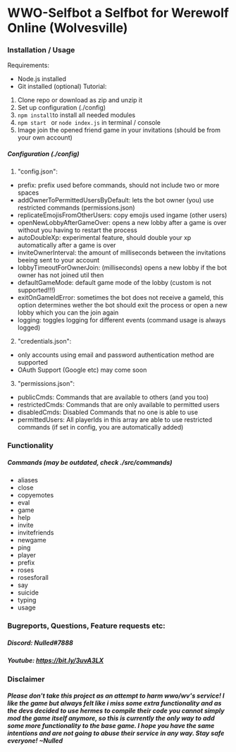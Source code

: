 # WWO-Selfbot a Selfbot for Werewolf Online (Wolvesville)

### Installation / Usage
Requirements:
- Node.js installed
- Git installed (optional)
Tutorial:
1. Clone repo or download as zip and unzip it 
2. Set up configuration (./config)
3. ``npm install``to install all needed modules
4. ``npm start `` or ``node index.js`` in terminal / console
5. Image join the opened friend game in your invitations (should be from your own account)

##### Configuration (./config)
1. "config.json":
- prefix: prefix used before commands, should not include two or more spaces
- addOwnerToPermittedUsersByDefault: lets the bot owner (you) use restricted commands (permissions.json)
- replicateEmojisFromOtherUsers: copy emojis used ingame (other users)
- openNewLobbyAfterGameOver: opens a new lobby after a game is over without you having to restart the process
- autoDoubleXp: experimental feature, should double your xp automatically after a game is over
- inviteOwnerInterval: the amount of milliseconds between the invitations beeing sent to your account
- lobbyTimeoutForOwnerJoin: (milliseconds) opens a new lobby if the bot owner has not joined util then
- defaultGameMode: default game mode of the lobby (custom is not supported!!!)
- exitOnGameIdError: sometimes the bot does not receive a gameId, this option determines wether the bot should exit the process or open a new lobby which you can the join again
- logging: toggles logging for different events (command usage is always logged)
2. "credentials.json":
- only accounts using email and password authentication method are supported
- OAuth Support (Google etc) may come soon
3. "permissions.json":
- publicCmds: Commands that are available to others (and you too)
- restrictedCmds: Commands that are only available to permitted users
- disabledCmds: Disabled Commands that no one is able to use
- permittedUsers: All playerIds in this array are able to use restricted commands (if set in config, you are automatically added)
### Functionality
##### Commands (may be outdated, check ./src/commands)
- aliases
- close
- copyemotes
- eval
- game
- help
- invite
- invitefriends
- newgame
- ping
- player
- prefix
- roses
- rosesforall
- say
- suicide
- typing
- usage

### Bugreports, Questions, Feature requests etc:
##### Discord: Nulled#7888
##### Youtube: https://bit.ly/3uvA3LX


### Disclaimer
##### Please don't take this project as an attempt to harm wwo/wv's service! I like the game but always felt like i miss some extra functionality and as the devs decided to use hermes to compile their code you cannot simply mod the game itself anymore, so this is currently the only way to add some more functionality to the base game. I hope you have the same intentions and are not going to abuse their service in any way. Stay safe everyone! ~Nulled
